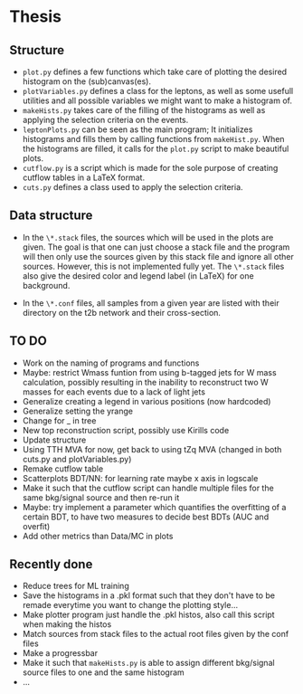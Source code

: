# Thesis

## Structure

- `plot.py` defines a few functions which take care of plotting the desired histogram on the (sub)canvas(es).
- `plotVariables.py` defines a class for the leptons, as well as some usefull utilities and all possible variables we might want to make a histogram of.
- `makeHists.py` takes care of the filling of the histograms as well as applying the selection criteria on the events.
- `leptonPlots.py` can be seen as the main program; It initializes histograms and fills them by calling functions from `makeHist.py`. When the histograms are filled, it calls for the `plot.py` script to make beautiful plots.
- `cutflow.py` is a script which is made for the sole purpose of creating cutflow tables in a LaTeX format.
- `cuts.py` defines a class used to apply the selection criteria.

## Data structure

- In the `\*.stack` files, the sources which will be used in the plots are given. The goal is that one can just choose a stack file and the program will then only use the sources given by this stack file and ignore all other sources. However, this is not implemented fully yet. The `\*.stack` files also give the desired color and legend label (in LaTeX) for one background.

- In the `\*.conf` files, all samples from a given year are listed with their directory on the t2b network and their cross-section.

## TO DO

- Work on the naming of programs and functions
- Maybe: restrict Wmass funtion from using b-tagged jets for W mass calculation, possibly resulting in the inability to reconstruct two W masses for each events due to a lack of light jets
- Generalize creating a legend in various positions (now hardcoded)
- Generalize setting the yrange
- Change for _ in tree
- New top reconstruction script, possibly use Kirills code
- Update structure
- Using TTH MVA for now, get back to using tZq MVA (changed in both cuts.py and plotVariables.py)
- Remake cutflow table
- Scatterplots BDT/NN: for learning rate maybe x axis in logscale
- Make it such that the cutflow script can handle multiple files for the same bkg/signal source and then re-run it
- Maybe: try implement a parameter which quantifies the overfitting of a certain BDT, to have two measures to decide best BDTs (AUC and overfit)
- Add other metrics than Data/MC in plots


## Recently done

- Reduce trees for ML training
- Save the histograms in a .pkl format such that they don't have to be remade everytime you want to change the plotting style...
- Make plotter program just handle the .pkl histos, also call this script when making the histos
- Match sources from stack files to the actual root files given by the conf files
- Make a progressbar
- Make it such that `makeHists.py` is able to assign different bkg/signal source files to one and the same histogram
- ...